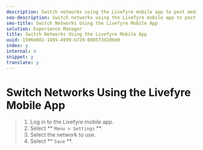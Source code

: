 ```yaml
---
description: Switch networks using the Livefyre mobile app to post media to different networks from anywhere.
seo-description: Switch networks using the Livefyre mobile app to post media to different networks from anywhere.
seo-title: Switch Networks Using the Livefyre Mobile App
solution: Experience Manager
title: Switch Networks Using the Livefyre Mobile App
uuid: 1596e081-1495-4999-b729-0805f3d2dbe0
index: y
internal: n
snippet: y
translate: y
---
```


# Switch Networks Using the Livefyre Mobile App


>1. Log in to the Livefyre mobile app.
>1. Select ** `Menu > Settings` **.
>1. Select the network to use.
>1. Select ** `Save` **.
